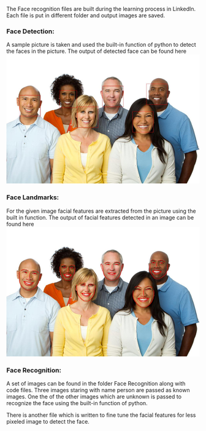 The Face recognition files are built during the learning process in LinkedIn. Each file is put in different folder and output images are saved.

### Face Detection: 
A sample picture is taken and used the built-in function of python to detect the faces in the picture. The output of detected face can be found here ![FaceDetected](./Face_Detection/FaceDetected.jpg)

### Face Landmarks:
For the given image facial features are extracted from the picture using the built in function. The output of facial features detected in an image can be found here
![FaceFeatures](./Face_Landmarks/FacialFeatures.jpg)

### Face Recognition: 
A set of images can be found in the folder Face Recognition along with code files. Three images staring with name person are passed as known images. One the of the other images which are unknown is passed to recognize the face using the built-in function of python.

There is another file which is written to fine tune the facial features for less pixeled image to detect the face.
